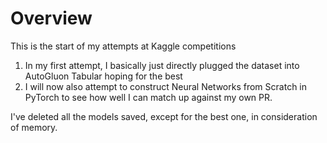 # Overview

This is the start of my attempts at Kaggle competitions

1. In my first attempt, I basically just directly plugged the dataset into AutoGluon Tabular hoping for the best
2. I will now also attempt to construct Neural Networks from Scratch in PyTorch to see how well I can match up against my own PR.

I've deleted all the models saved, except for the best one, in consideration of memory.

